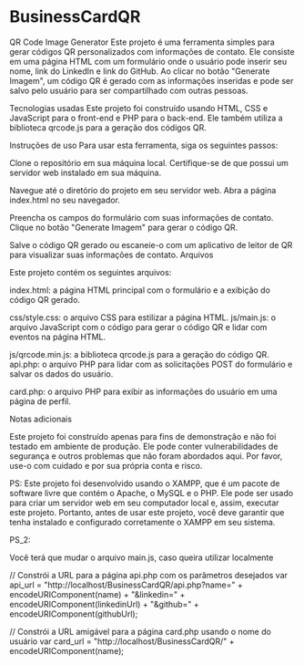 # BusinessCardQR

QR Code Image Generator
Este projeto é uma ferramenta simples para gerar códigos QR personalizados com informações de contato. Ele consiste em uma página HTML com um formulário onde o usuário pode inserir seu nome, link do LinkedIn e link do GitHub. Ao clicar no botão "Generate Imagem", um código QR é gerado com as informações inseridas e pode ser salvo pelo usuário para ser compartilhado com outras pessoas.

Tecnologias usadas
Este projeto foi construído usando HTML, CSS e JavaScript para o front-end e PHP para o back-end. Ele também utiliza a biblioteca qrcode.js para a geração dos códigos QR.

Instruções de uso
Para usar esta ferramenta, siga os seguintes passos:

Clone o repositório em sua máquina local.
Certifique-se de que possui um servidor web instalado em sua máquina.

Navegue até o diretório do projeto em seu servidor web.
Abra a página index.html no seu navegador.

Preencha os campos do formulário com suas informações de contato.
Clique no botão "Generate Imagem" para gerar o código QR.

Salve o código QR gerado ou escaneie-o com um aplicativo de leitor de QR para visualizar suas informações de contato.
Arquivos

Este projeto contém os seguintes arquivos:

index.html: a página HTML principal com o formulário e a exibição do código QR gerado.

css/style.css: o arquivo CSS para estilizar a página HTML.
js/main.js: o arquivo JavaScript com o código para gerar o código QR e lidar com eventos na página HTML.

js/qrcode.min.js: a biblioteca qrcode.js para a geração do código QR.
api.php: o arquivo PHP para lidar com as solicitações POST do formulário e salvar os dados do usuário.

card.php: o arquivo PHP para exibir as informações do usuário em uma página de perfil.

Notas adicionais

Este projeto foi construído apenas para fins de demonstração e não foi testado em ambiente de produção. Ele pode conter vulnerabilidades de segurança e outros problemas que não foram abordados aqui. Por favor, use-o com cuidado e por sua própria conta e risco.

PS: Este projeto foi desenvolvido usando o XAMPP, que é um pacote de software livre que contém o Apache, o MySQL e o PHP. Ele pode ser usado para criar um servidor web em seu computador local e, assim, executar este projeto. Portanto, antes de usar este projeto, você deve garantir que tenha instalado e configurado corretamente o XAMPP em seu sistema.


PS_2: 

Você terá que mudar o arquivo main.js, caso queira utilizar localmente

 // Constrói a URL para a página api.php com os parâmetros desejados
  var api_url = "http://localhost/BusinessCardQR/api.php?name=" + encodeURIComponent(name) + "&linkedin=" + encodeURIComponent(linkedinUrl) + "&github=" + encodeURIComponent(githubUrl);

  // Constrói a URL amigável para a página card.php usando o nome do usuário
  var card_url = "http://localhost/BusinessCardQR/" + encodeURIComponent(name);